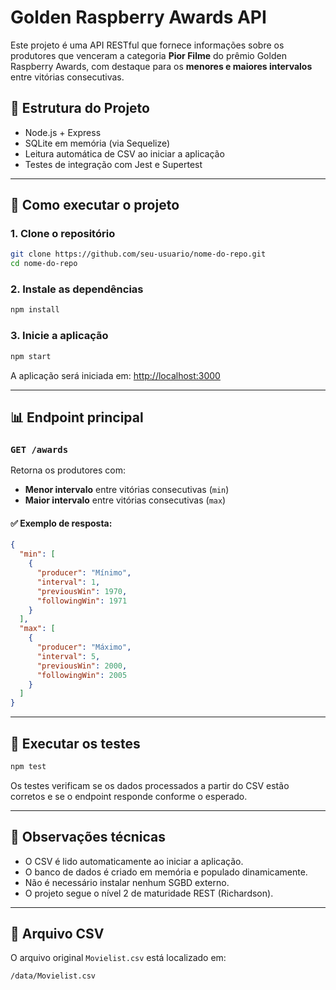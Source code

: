# Golden Raspberry Awards API

Este projeto é uma API RESTful que fornece informações sobre os produtores que venceram a categoria **Pior Filme** do prêmio Golden Raspberry Awards, com destaque para os **menores e maiores intervalos** entre vitórias consecutivas.

## 📁 Estrutura do Projeto

- Node.js + Express
- SQLite em memória (via Sequelize)
- Leitura automática de CSV ao iniciar a aplicação
- Testes de integração com Jest e Supertest

---

## 🚀 Como executar o projeto

### 1. Clone o repositório
```bash
git clone https://github.com/seu-usuario/nome-do-repo.git
cd nome-do-repo
```

### 2. Instale as dependências

```bash
npm install
```

### 3. Inicie a aplicação

```bash
npm start
```

A aplicação será iniciada em: [http://localhost:3000](http://localhost:3000)

---

## 📊 Endpoint principal

### `GET /awards`

Retorna os produtores com:

* **Menor intervalo** entre vitórias consecutivas (`min`)
* **Maior intervalo** entre vitórias consecutivas (`max`)

#### ✅ Exemplo de resposta:

```json
{
  "min": [
    {
      "producer": "Mínimo",
      "interval": 1,
      "previousWin": 1970,
      "followingWin": 1971
    }
  ],
  "max": [
    {
      "producer": "Máximo",
      "interval": 5,
      "previousWin": 2000,
      "followingWin": 2005
    }
  ]
}
```

---

## 🧪 Executar os testes

```bash
npm test
```

Os testes verificam se os dados processados a partir do CSV estão corretos e se o endpoint responde conforme o esperado.

---

## 🧠 Observações técnicas

* O CSV é lido automaticamente ao iniciar a aplicação.
* O banco de dados é criado em memória e populado dinamicamente.
* Não é necessário instalar nenhum SGBD externo.
* O projeto segue o nível 2 de maturidade REST (Richardson).

---

## 📂 Arquivo CSV

O arquivo original `Movielist.csv` está localizado em:

```
/data/Movielist.csv
```
